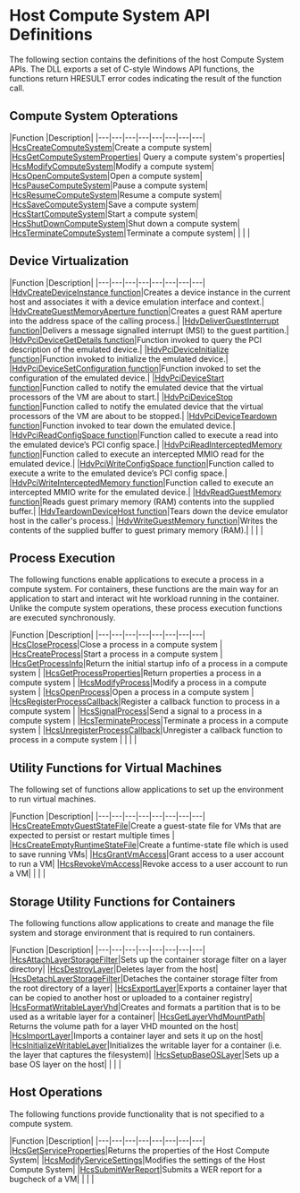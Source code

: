 # Host Compute System API Definitions

The following section contains the definitions of the host Compute System APIs. The DLL exports a set of C-style Windows API functions, the functions return HRESULT error codes indicating the result of the function call.

## Compute System Opterations
|Function   |Description|
|---|---|---|---|---|---|---|---|
|[HcsCreateComputeSystem](./reference/HcsCreateComputeSystem.md)|Create a compute system|
|[HcsGetComputeSystemProperties](./reference/HcsGetComputeSystemProperties.md)| Query a compute system's properties|
|[HcsModifyComputeSystem](./reference/HcsModifyComputeSystem.md)|Modify a compute system|
|[HcsOpenComputeSystem](./reference/HcsOpenComputeSystem.md)|Open a compute system|
|[HcsPauseComputeSystem](./reference/HcsPauseComputeSystem.md)|Pause a compute system|
|[HcsResumeComputeSystem](./reference/HcsResumeComputeSystem.md)|Resume a compute system|
|[HcsSaveComputeSystem](./reference/HcsSaveComputeSystem.md)|Save a compute system|
|[HcsStartComputeSystem](./reference/HcsStartComputeSystem.md)|Start a compute system|
|[HcsShutDownComputeSystem](./reference/HcsShutDownComputeSystem.md)|Shut down a compute system|
|[HcsTerminateComputeSystem](./reference/HcsTerminateComputeSystem.md)|Terminate a compute system|
|   |   |

## Device Virtualization
|Function   |Description|
|---|---|---|---|---|---|---|---|
|[HdvCreateDeviceInstance function](./reference/hdv/HdvCreateDeviceInstance.md)|Creates a device instance in the current host and associates it with a device emulation interface and context.|
|[HdvCreateGuestMemoryAperture function](./reference/hdv/HdvCreateGuestMemoryAperture.md)|Creates a guest RAM aperture into the address space of the calling process.|
|[HdvDeliverGuestInterrupt function](./reference/hdv/HdvDeliverGuestInterrupt.md)|Delivers a message signalled interrupt (MSI) to the guest partition.|
|[HdvPciDeviceGetDetails function](./reference/hdv/HdvPciDeviceGetDetails.md)|Function invoked to query the PCI description of the emulated device.|
|[HdvPciDeviceInitialize function](./reference/hdv/HdvPciDeviceInitialize.md)|Function invoked to initialize the emulated device.|
|[HdvPciDeviceSetConfiguration function](./reference/hdv/HdvPciDeviceSetConfiguration.md)|Function invoked to set the configuration of the emulated device.|
|[HdvPciDeviceStart function](./reference/hdv/HdvPciDeviceStart.md)|Function called to notify the emulated device that the virtual processors of the VM are about to start.|
|[HdvPciDeviceStop function](./reference/hdv/HdvPciDeviceStop.md)|Function called to notify the emulated device that the virtual processors of the VM are about to be stopped.|
|[HdvPciDeviceTeardown function](./reference/hdv/HdvPciDeviceTeardown.md)|Function invoked to tear down the emulated device.|
|[HdvPciReadConfigSpace function](./reference/hdv/HdvPciReadConfigSpace.md)|Function called to execute a read into the emulated device’s PCI config space.|
|[HdvPciReadInterceptedMemory function](./reference/hdv/HdvPciReadInterceptedMemory.md)|Function called to execute an intercepted MMIO read for the emulated device.|
|[HdvPciWriteConfigSpace function](./reference/hdv/HdvPciWriteConfigSpace.md)|Function called to execute a write to the emulated device’s PCI config space.|
|[HdvPciWriteInterceptedMemory function](./reference/hdv/HdvPciWriteInterceptedMemory.md)|Function called to execute an intercepted MMIO write for the emulated device.|
|[HdvReadGuestMemory function](./reference/hdv/HdvReadGuestMemory.md)|Reads guest primary memory (RAM) contents into the supplied buffer.|
|[HdvTeardownDeviceHost function](./reference/hdv/HdvTeardownDeviceHost.md)|Tears down the device emulator host in the caller's process.|
|[HdvWriteGuestMemory function](./reference/hdv/HdvWriteGuestMemory.md)|Writes the contents of the supplied buffer to guest primary memory (RAM).|
|   |   |

## Process Execution
The following functions enable applications to execute a process in a compute system. For containers, these functions are the main way for an application to start and interact wit hte workload running in the container. Unlike the compute system operations, these process execution functions are executed synchronously. 

|Function   |Description|
|---|---|---|---|---|---|---|---|
|[HcsCloseProcess](./reference/HcsCloseProcess.md)|Close a process in a compute system |
|[HcsCreateProcess](./reference/HcsCreateProcess.md)|Start a process in a compute system |
|[HcsGetProcessInfo](./reference/HcsGetProcessInfo.md)|Return the initial startup info of a process in a compute system |
|[HcsGetProcessProperties](./reference/HcsGetProcessProperties.md)|Return properties a process in a compute system |
|[HcsModifyProcess](./reference/HcsModifyProcess.md)|Modify a process in a compute system |
|[HcsOpenProcess](./reference/HcsOpenProcess.md)|Open a process in a compute system |
|[HcsRegisterProcessCallback](./reference/HcsRegisterProcessCallback.md)|Register a callback function to process in a compute system |
|[HcsSignalProcess](./reference/HcsSignalProcess.md)|Send a signal to a process in a compute system |
|[HcsTerminateProcess](./reference/HcsTerminateProcess.md)|Terminate a process in a compute system |
|[HcsUnregisterProcessCallback](./reference/HcsUnregisterProcessCallback.md)|Unregister a callback function to process in a compute system |
|   |   |

## Utility Functions for Virtual Machines
The following set of functions allow applications to set up the environment to run virtual machines.

|Function   |Description|
|---|---|---|---|---|---|---|---|
|[HcsCreateEmptyGuestStateFile](./reference/HcsCreateEmptyGuestStateFile.md)|Create a guest-state file for VMs that are expected to persist or restart multiple times |
|[HcsCreateEmptyRuntimeStateFile](./reference/HcsCreateEmptyRuntimeStateFile.md)|Create a funtime-state file which is used to save running VMs|
|[HcsGrantVmAccess](./reference/HcsGrantVmAccess.md)|Grant access to a user account to run a VM|
|[HcsRevokeVmAccess](./reference/HcsrevokeVmAccess.md)|Revoke access to a user account to run a VM|
|   |   |

## Storage Utility Functions for Containers
The following functions allow applications to create and manage the file system and storage environment that is required to run containers.

|Function   |Description|
|---|---|---|---|---|---|---|---|
|[HcsAttachLayerStorageFilter](./reference/HcsAttachLayerStorageFilter.md)|Sets up the container storage filter on a layer directory|
|[HcsDestroyLayer](./reference/HcsDestoryLayer.md)|Deletes layer from the host|
|[HcsDetachLayerStorageFilter](./reference/HcsDetachLayerStorageFilter.md)|Detaches the container storage filter from the root directory of a layer|
|[HcsExportLayer](./reference/HcsExportLayer.md)|Exports a container layer that can be copied to another host or uploaded to a container registry|
|[HcsFormatWritableLayerVhd](./reference/HcsFormatWritableLayerVhd.md)|Creates and formats a partition that is to be used as a writable layer for a container|
|[HcsGetLayerVhdMountPath](./reference/HcsGetLayerVhdMountPath.md)| Returns the volume path for a layer VHD mounted on the host|
|[HcsImportLayer](./reference/HcsImportLayer.md)|Imports a container layer and sets it up on the host|
|[HcsInitializeWritableLayer](./reference/HcsInitializeWritableLayer.md)|Initializes the writable layer for a container (i.e. the layer that captures the filesystem)|
|[HcsSetupBaseOSLayer](./reference/HcsSetupBaseOSLayer.md)|Sets up a base OS layer on the host|
|   |   |

## Host Operations
The following functions provide functionality that is not specified to a compute system.

|Function   |Description|
|---|---|---|---|---|---|---|---|
|[HcsGetServiceProperties](./reference/HcsGetServiceProperties.md)|Returns the properties of the Host Compute System|
|[HcsModifyServiceSettings](./reference/HcsModifyServiceSettings.md)|Modifies the settings of the Host Compute System|
|[HcsSubmitWerReport](./reference/HcsSubmitWerReport.md)|Submits a WER report for a bugcheck of a VM|
|   |   |
